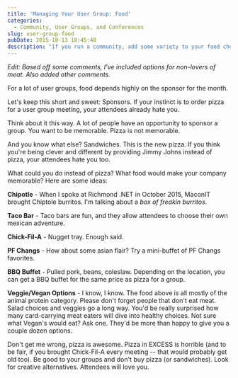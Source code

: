 ```yaml
---
title: 'Managing Your User Group: Food'
categories:
  - Community, User Groups, and Conferences
slug: user-group-food
pubDate: 2015-10-13 18:45:40
description: "If you run a community, add some variety to your food choices."
---
```


*Edit: Based off some comments, I've included options for non-lovers of meat.  Also added other comments.*

For a lot of user groups, food depends highly on the sponsor for the month.  

Let's keep this short and sweet: Sponsors.  If your instinct is to order pizza for a user group meeting, your attendees already hate you.

Think about it this way.  A lot of people have an opportunity to sponsor a group.  You want to be memorable.  Pizza is not memorable.

And you know what else?  Sandwiches.  This is the new pizza.  If you think you're being clever and different by providing Jimmy Johns instead of pizza, your attendees hate you too.

What could you do instead of pizza?  What food would make your company memorable?  Here are some ideas:

**Chipotle** - When I spoke at Richmond .NET in October 2015, MaconIT brought Chiptole burritos.  I'm talking about a *box of freakin burritos*.  

**Taco Bar** - Taco bars are fun, and they allow attendees to choose their own mexican adventure.

**Chick-Fil-A** - Nugget tray.  Enough said.

**PF Changs** - How about some asian flair?  Try a mini-buffet of PF Changs favorites.

**BBQ Buffet** - Pulled pork, beans, coleslaw.  Depending on the location, you can get a BBQ buffet for the same price as pizza for a group.

**Veggie/Vegan Options** - I know, I know.  The food above is all mostly of the animal protein category.  Please don't forget people that don't eat meat.  Salad choices and veggies go a long way.  You'd be really surprised how many card-carrying meat eaters will dive into healthy choices.  Not sure what Vegan's would eat?  Ask one.  They'd be more than happy to give you a couple dozen options.

Don't get me wrong, pizza is awesome.  Pizza in EXCESS is horrible (and to be fair, if you brought Chick-Fil-A every meeting -- that would probably get old too).  Be good to your groups and don't buy pizza (or sandwiches).  Look for creative alternatives.  Attendees will love you.